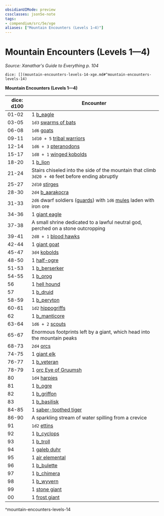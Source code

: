 ```yaml
---
obsidianUIMode: preview
cssclasses: json5e-note
tags:
- compendium/src/5e/xge
aliases: ["Mountain Encounters (Levels 1—4)"]
---
```

# Mountain Encounters (Levels 1—4)
*Source: Xanathar's Guide to Everything p. 104* 

`dice: [](mountain-encounters-levels-14-xge.md#^mountain-encounters-levels-14)`

**Mountain Encounters (Levels 1—4)**

| dice: d100 | Encounter |
|------------|-----------|
| 01-02 | 1 [b_eagle](b_eagle.md) |
| 03-05 | `1d3` [swarms of bats](b_swarm-of-bats.md) |
| 06-08 | `1d6` [goats](b_goat.md) |
| 09-11 | `1d10 + 5` [tribal warriors](b_tribal-warrior.md) |
| 12-14 | `1d6 + 3` [pteranodons](b_pteranodon.md) |
| 15-17 | `1d8 + 1` [winged kobolds](b_winged-kobold.md) |
| 18-20 | 1 [b_lion](b_lion.md) |
| 21-24 | Stairs chiseled into the side of the mountain that climb `3d20 + 40` feet before ending abruptly |
| 25-27 | `2d10` [stirges](b_stirge.md) |
| 28-30 | `2d4` [b_aarakocra](b_aarakocra.md) |
| 31-33 | `2d6` dwarf soldiers ([guards](b_guard.md)) with `1d6` [mules](b_mule.md) laden with iron ore |
| 34-36 | 1 [giant eagle](b_giant-eagle.md) |
| 37-38 | A small shrine dedicated to a lawful neutral god, perched on a stone outcropping |
| 39-41 | `2d8 + 1` [blood hawks](b_blood-hawk.md) |
| 42-44 | 1 [giant goat](b_giant-goat.md) |
| 45-47 | `3d4` [kobolds](b_kobold.md) |
| 48-50 | 1 [half-ogre](b_half-ogre-ogrillon.md) |
| 51-53 | 1 [b_berserker](b_berserker.md) |
| 54-55 | 1 [b_orog](b_orog.md) |
| 56 | 1 [hell hound](b_hell-hound.md) |
| 57 | 1 [b_druid](b_druid.md) |
| 58-59 | 1 [b_peryton](b_peryton.md) |
| 60-61 | `1d2` [hippogriffs](b_hippogriff.md) |
| 62 | 1 [b_manticore](b_manticore.md) |
| 63-64 | `1d6 + 2` [scouts](b_scout.md) |
| 65-67 | Enormous footprints left by a giant, which head into the mountain peaks |
| 68-73 | `2d4` [orcs](b_orc.md) |
| 74-75 | 1 [giant elk](b_giant-elk.md) |
| 76-77 | 1 [b_veteran](b_veteran.md) |
| 78-79 | 1 [orc Eye of Gruumsh](b_orc-eye-of-gruumsh.md) |
| 80 | `1d4` [harpies](b_harpy.md) |
| 81 | 1 [b_ogre](b_ogre.md) |
| 82 | 1 [b_griffon](b_griffon.md) |
| 83 | 1 [b_basilisk](b_basilisk.md) |
| 84-85 | 1 [saber-toothed tiger](b_saber-toothed-tiger.md) |
| 86-90 | A sparkling stream of water spilling from a crevice |
| 91 | `1d2` [ettins](b_ettin.md) |
| 92 | 1 [b_cyclops](b_cyclops.md) |
| 93 | 1 [b_troll](b_troll.md) |
| 94 | 1 [galeb duhr](b_galeb-duhr.md) |
| 95 | 1 [air elemental](b_air-elemental.md) |
| 96 | 1 [b_bulette](b_bulette.md) |
| 97 | 1 [b_chimera](b_chimera.md) |
| 98 | 1 [b_wyvern](b_wyvern.md) |
| 99 | 1 [stone giant](b_stone-giant.md) |
| 00 | 1 [frost giant](b_frost-giant.md) |
^mountain-encounters-levels-14